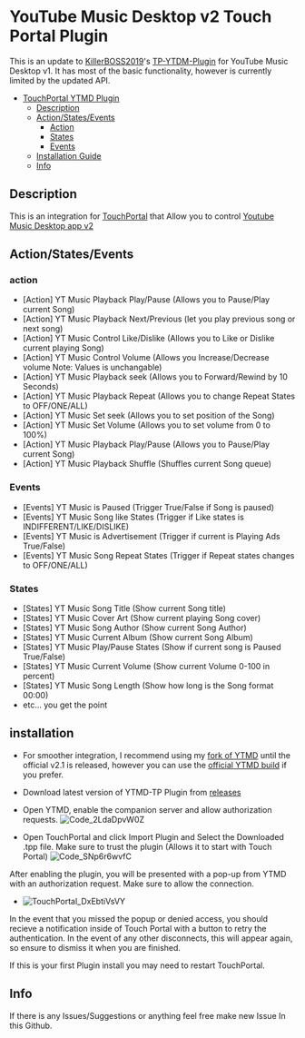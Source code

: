 # YouTube Music Desktop v2 Touch Portal Plugin

This is an update to [KillerBOSS2019](https://github.com/KillerBOSS2019)'s [TP-YTDM-Plugin](https://github.com/KillerBOSS2019/TP-YTDM-Plugin) for YouTube Music Desktop v1. It has most of the basic functionality, however is currently limited by the updated API.

- [TouchPortal YTMD Plugin](#youtube-music-desktop-v2-touch-portal-plugin)
  - [Description](#description)
  - [Action/States/Events](#actionstatesevents)
    - [Action](#action)
    - [States](#states)
    - [Events](#events)
  - [Installation Guide](#installation)
  - [Info](#info)

## Description
This is an integration for [TouchPortal](https://www.touch-portal.com/) that Allow you to control [Youtube Music Desktop app v2](https://ytmdesktop.app)

## Action/States/Events
### action
  - [Action] YT Music Playback Play/Pause (Allows you to Pause/Play current Song)
  - [Action] YT Music Playback Next/Previous (let you play previous song or next song)
  - [Action] YT Music Control Like/Dislike (Allows you to Like or Dislike current playing Song)
  - [Action] YT Music Control Volume (Allows you Increase/Decrease volume Note: Values is unchangable)
  - [Action] YT Music Playback seek (Allows you to Forward/Rewind by 10 Seconds)
  - [Action] YT Music Playback Repeat (Allows you to change Repeat States to OFF/ONE/ALL)
  - [Action] YT Music Set seek (Allows you to set position of the Song)
  - [Action] YT Music Set Volume (Allows you to set volume from 0 to 100%)
  - [Action] YT Music Playback Play/Pause (Allows you to Pause/Play current Song)
  - [Action] YT Music Playback Shuffle (Shuffles current Song queue)
### Events
  - [Events] YT Music is Paused (Trigger True/False if Song is paused)
  - [Events] YT Music Song like States (Trigger if Like states is INDIFFERENT/LIKE/DISLIKE)
  - [Events] YT Music is Advertisement (Trigger if current is Playing Ads True/False)
  - [Events] YT Music Song Repeat States (Trigger if Repeat states changes to OFF/ONE/ALL)
### States
  - [States] YT Music Song Title (Show current Song title)
  - [States] YT Music Cover Art (Show current playing Song cover)
  - [States] YT Music Song Author (Show current Song Author)
  - [States] YT Music Current Album (Show current Song Album)
  - [States] YT Music Play/Pause States (Show if current song is Paused True/False)
  - [States] YT Music Current Volume (Show current Volume 0-100 in percent)
  - [States] YT Music Song Length (Show how long is the Song format 00:00)
  - etc... you get the point


## installation
- For smoother integration, I recommend using my [fork of YTMD](https://github.com/Beastlybear2017/ytmdesktop/releases/tag/v2.0.5) until the official v2.1 is released, however you can use the [official YTMD build](https://github.com/ytmdesktop/ytmdesktop) if you prefer.
- Download latest version of YTMD-TP Plugin from [releases](https://github.com/Beastlybear2017/YTMD-TP/releases)

- Open YTMD, enable the companion server and allow authorization requests.
![Code_2LdaDpvW0Z](https://github.com/user-attachments/assets/d18f5d83-af37-4aea-9aed-479e9b7ecf2a)

- Open TouchPortal and click Import Plugin and Select the Downloaded .tpp file. Make sure to trust the plugin (Allows it to start with Touch Portal)
![Code_SNp6r6wvfC](https://github.com/user-attachments/assets/27263f18-31ca-455c-abf1-9c1e61fec885)

After enabling the plugin, you will be presented with a pop-up from YTMD with an authorization request. Make sure to allow the connection.
- ![TouchPortal_DxEbtiVsVY](https://github.com/user-attachments/assets/bf1a8638-bd3a-45e9-8153-03508be54ff8)

In the event that you missed the popup or denied access, you should recieve a notification inside of Touch Portal with a button to retry the authentication. In the event of any other disconnects, this will appear again, so ensure to dismiss it when you are finished.

If this is your first Plugin install you may need to restart TouchPortal.



## Info
If there is any Issues/Suggestions or anything feel free make new Issue In this Github.
